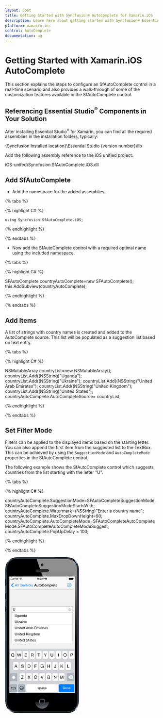 ```yaml
---
layout: post
title: Getting Started with Syncfusion® AutoComplete for Xamarin.iOS
description: Learn here about getting started with Syncfusion® Essential® Xamarin.iOS AutoComplete Control, its elements, and more.
platform: xamarin.ios
control: AutoComplete
documentation: ug
---
```


# Getting Started with Xamarin.iOS AutoComplete

This section explains the steps to configure an SfAutoComplete control in a real-time scenario and also provides a walk-through of some of the customization features available in the SfAutoComplete control.

## Referencing Essential Studio<sup>®</sup> Components in Your Solution

After installing Essential Studio<sup>®</sup> for Xamarin, you can find all the required assemblies in the installation folders, typically:

{Syncfusion Installed location}\Essential Studio {version number}\lib

Add the following assembly reference to the iOS unified project:

iOS-unifed\Syncfusion.SfAutoComplete.iOS.dll

## Add SfAutoComplete

* Add the namespace for the added assemblies.

{% tabs %}

{% highlight C# %}

	using Syncfusion.SfAutoComplete.iOS; 

{% endhighlight %}

{% endtabs %}

* Now add the SfAutoComplete control with a required optimal name using the included namespace.

{% tabs %}

{% highlight C# %}

SFAutoComplete countryAutoComplete=new SFAutoComplete(); 
this.AddSubview(countryAutoComplete); 

{% endhighlight %}

{% endtabs %}


## Add Items

A list of strings with country names is created and added to the AutoComplete source. This list will be populated as a suggestion list based on text entry.

{% tabs %}

{% highlight C# %}

NSMutableArray countryList=new NSMutableArray();
countryList.Add((NSString)"Uganda");
countryList.Add((NSString)"Ukraine");
countryList.Add((NSString)"United Arab Emirates"); 
countryList.Add((NSString)"United Kingdom");
countryList.Add((NSString)"United States"); 
countryAutoComplete.AutoCompleteSource= countryList;

{% endhighlight %}

{% endtabs %}

## Set Filter Mode

Filters can be applied to the displayed items based on the starting letter. You can also append the first item from the suggested list to the TextBox. This can be achieved by using the `SuggestionMode` and `AutoCompleteMode` properties in the SfAutoComplete control.

The following example shows the SfAutoComplete control which suggests countries from the list starting with the letter "U".

{% tabs %}

{% highlight C# %}

countryAutoComplete.SuggestionMode=SFAutoCompleteSuggestionMode.SFAutoCompleteSuggestionModeStartsWith;
countryAutoComplete.Watermark=(NSString)"Enter a country name";
countryAutoComplete.MaxDropDownHeight=90;
countryAutoComplete.AutoCompleteMode=SFAutoCompleteAutoCompleteMode.SFAutoCompleteAutoCompleteModeSuggest; 
countryAutoComplete.PopUpDelay = 100; 

{% endhighlight %}

{% endtabs %}

![Xamarin.iOS AutoComplete Getting Started Set Filter mode](images/gettingstarted.png)